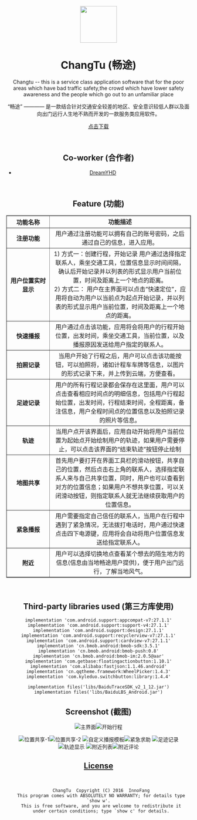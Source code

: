 <div align="center">

<img src="https://github.com/InnoFang/ChangTu/blob/master/app/src/main/res/mipmap-xxxhdpi/ic_launcher.png" height="100px" width="100px"/>

<h1> ChangTu (畅途) </h1>

<p>Changtu -- this is a service class application software that for the poor areas which have bad traffic safety,the crowd which have lower safety awareness and the people which go out to an unfamiliar place</p>

<p>“畅途” ———— 是一款结合针对交通安全较差的地区、安全意识较低人群以及面向出门远行人生地不熟而开发的一款服务类应用软件。</p>

<a href="https://github.com/InnoFang/ChangTu/blob/master/apk/changtu.apk?raw=true">点击下载</a>


<br />

## Co-worker (合作者)

 + [DreamYHD](https://github.com/DreamYHD)

<br />

## Feature (功能)

   <table border="1px solid green" style="border-collapse: collapse" cellpadding="15">
        <tr>
            <th width="100px">功能名称</th>
            <td align="center"><strong>功能描述</strong></td>
        </tr>
        <tr>
            <th>注册功能</th>
            <td align="center">用户通过注册功能可以拥有自己的账号密码，之后通过自己的信息，进入应用。</td>
        </tr>
        <tr>
            <th>用户位置实时显示</th>
            <td align="center">1) 方式一：创建行程，开始记录
用户通过选择指定联系人，乘坐交通工具，位置信息显示时间间隔，确认后开始记录并以列表的形式显示用户当前位置，时间及距离上一个地点的距离。<br/>
2) 方式二：
用户在主界面可以点击”快速定位”，应用将自动为用户以当前点为起点开始记录，并以列表的形式显示用户当前位置，时间及距离上一个地点的距离。
</td>
        </tr>
        <tr>
            <th>快速播报</th>
            <td align="center">用户通过点击该功能，应用将会将用户的行程开始位置，出发时间，乘坐交通工具，当前位置，以及播报原因发送给用户指定的联系人。</td>
        </tr>
        <tr>
            <th>拍照记录</th>
            <td align="center">当用户开始了行程之后，用户可以点击该功能按钮，可以拍照将，诸如计程车车牌等信息，以图片的形式记录下来，并上传到云端，方便查看。</td>
        </tr>
        <tr>
            <th>足迹记录</th>
            <td align="center">用户的所有行程记录都会保存在这里面，用户可以点击查看相应时间点的明细信息，包括用户行程起始位置，出发时间，行程结束时间，全程距离，备注信息，用户全程时间点的位置信息以及拍照记录的照片等信息。</td>
        </tr>
        <tr>
            <th>轨迹</th>
            <td align="center">当用户点开该界面后，应用自动开始将用户当前位置为起始点开始绘制用户的轨迹，如果用户需要停止，可以点击该界面的“结束轨迹”按钮停止绘制</td>
        </tr>
        <tr>
            <th>地图共享</th>
            <td align="center">首先用户要打开在界面工具栏的滑动按钮，共享自己的位置，然后点击右上角的联系人，选择指定联系人来与自己共享位置，同时，用户也可以查看到对方的位置信息；如果用户不想共享位置，可以关闭滑动按钮，则指定联系人就无法继续获取用户的位置信息。</td>
        </tr>
        <tr>
            <th>紧急播报</th>
            <td align="center">用户需要指定自己信任的联系人，当用户在行程中遇到了紧急情况，无法拨打电话时，用户通过快速点击四下电源键，应用将会自动将用户位置信息发送给指定联系人。</td>
        </tr>
        <tr>
            <th>附近</th>
            <td align="center">用户可以选择切换地点查看某个想去的陌生地方的信息(信息由当地畅途用户提供)，便于用户出门远行，了解当地风气。</td>
        </tr>
    </table>

<br />

## Third-party libraries used (第三方库使用)

		
	implementation 'com.android.support:appcompat-v7:27.1.1'
	implementation 'com.android.support:support-v4:27.1.1'
	implementation 'com.android.support:design:27.1.1'
	implementation 'com.android.support:recyclerview-v7:27.1.1'
	implementation 'com.android.support:cardview-v7:27.1.1'
	implementation 'cn.bmob.android:bmob-sdk:3.5.1'
	implementation 'cn.bmob.android:bmob-push:0.8'
	implementation 'cn.bmob.android:bmob-im:2.0.5@aar'
	implementation 'com.getbase:floatingactionbutton:1.10.1'
	implementation 'com.alibaba:fastjson:1.1.46.android'
	implementation 'cn.qqtheme.framework:WheelPicker:1.4.3'
	implementation 'com.kyleduo.switchbutton:library:1.4.4'

	implementation files('libs/BaiduTraceSDK_v2_1_12.jar')
	implementation files('libs/BaiduLBS_Android.jar')
    

## Screenshot (截图)

![主界面](https://github.com/InnoFang/ChangTu/blob/master/picture/ppt_%E4%B8%BB%E7%95%8C%E9%9D%A2.png)![开始行程](https://github.com/InnoFang/ChangTu/blob/master/picture/ppt_%E5%BC%80%E5%A7%8B%E8%A1%8C%E7%A8%8B.png)

![位置共享-1](https://github.com/InnoFang/ChangTu/blob/master/picture/ppt_%E4%BD%8D%E7%BD%AE%E5%85%B1%E4%BA%AB_1.png)![位置共享-2](https://github.com/InnoFang/ChangTu/blob/master/picture/ppt_%E5%85%B1%E4%BA%AB%E4%BD%8D%E7%BD%AE_2.png)
![自定义播报模板](https://github.com/InnoFang/ChangTu/blob/master/picture/ppt_%E6%92%AD%E6%8A%A5%E8%87%AA%E5%AE%9A%E4%B9%89%E6%A8%A1%E6%9D%BF.png)![紧急求助](https://github.com/InnoFang/ChangTu/blob/master/picture/ppt_%E7%B4%A7%E6%80%A5%E6%B1%82%E5%8A%A9.png)
![足迹记录](https://github.com/InnoFang/ChangTu/blob/master/picture/ppt_%E8%B6%B3%E8%BF%B9%E8%AE%B0%E5%BD%95.png)![轨迹显示](https://github.com/InnoFang/ChangTu/blob/master/picture/ppt_%E8%BD%A8%E8%BF%B9%E6%98%BE%E7%A4%BA.png)
![附近列表](https://github.com/InnoFang/ChangTu/blob/master/picture/ppt_%E9%99%84%E8%BF%91%E5%88%97%E8%A1%A8.png)![附近评论](https://github.com/InnoFang/ChangTu/blob/master/picture/ppt_%E9%99%84%E8%BF%91%E8%AF%84%E8%AE%BA.png)


## [License](https://github.com/InnoFang/ChangTu/blob/master/LICENSE)
  
```
  ChangTu  Copyright (C) 2016  InnoFang
  This program comes with ABSOLUTELY NO WARRANTY; for details type `show w'.
  This is free software, and you are welcome to redistribute it
  under certain conditions; type `show c' for details.
```
</div>